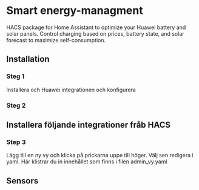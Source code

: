 # Smart energy-managment
HACS package for Home Assistant to optimize your Huawei battery and solar panels. Control charging based on prices, battery state, and solar forecast to maximize self-consumption.

## Installation
### Steg 1
Installera och Huawei integrationen och konfigurera 

### Steg 2
Installera följande integrationer fråb HACS
- 

### Step 3
Lägg till en ny vy och klicka på prickarna uppe till höger. Välj sen redigera i yaml. Här klistrar du in innehållet som finns i filen admin_vy.yaml


## Sensors


